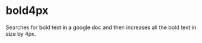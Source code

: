 # bold4px
Searches for bold text in a google doc and then increases all the bold text in size by 4px.

